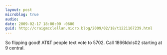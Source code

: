 ```yaml
---
layout: post
microblog: true
audio: 
date: 2009-02-17 18:00:00 -0600
guid: http://craigmcclellan.micro.blog/2009/02/18/t1221167239.html
---
```

So flipping good! AT&amp;T people text vote to 5702. Call 1866Idols02 starting at 9 central.
